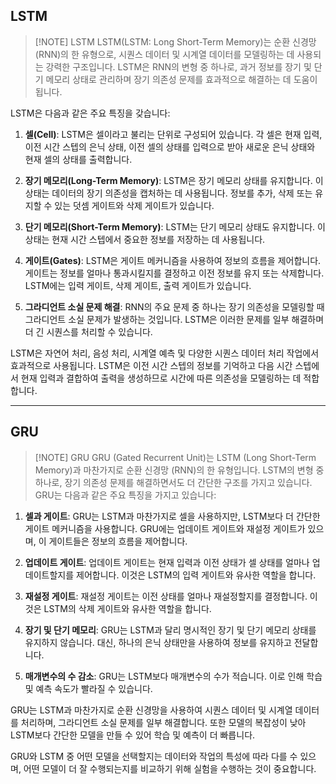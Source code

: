 

## LSTM 

> [!NOTE] LSTM
> LSTM(LSTM: Long Short-Term Memory)는 순환 신경망(RNN)의 한 유형으로, 시퀀스 데이터 및 시계열 데이터를 모델링하는 데 사용되는 강력한 구조입니다. 
> LSTM은 RNN의 변형 중 하나로, 과거 정보를 장기 및 단기 메모리 상태로 관리하며 장기 의존성 문제를 효과적으로 해결하는 데 도움이 됩니다.

LSTM은 다음과 같은 주요 특징을 갖습니다:

1. **셀(Cell)**: LSTM은 셀이라고 불리는 단위로 구성되어 있습니다. 각 셀은 현재 입력, 이전 시간 스텝의 은닉 상태, 이전 셀의 상태를 입력으로 받아 새로운 은닉 상태와 현재 셀의 상태를 출력합니다.

2. **장기 메모리(Long-Term Memory)**: LSTM은 장기 메모리 상태를 유지합니다. 이 상태는 데이터의 장기 의존성을 캡처하는 데 사용됩니다. 정보를 추가, 삭제 또는 유지할 수 있는 덧셈 게이트와 삭제 게이트가 있습니다.

3. **단기 메모리(Short-Term Memory)**: LSTM는 단기 메모리 상태도 유지합니다. 이 상태는 현재 시간 스텝에서 중요한 정보를 저장하는 데 사용됩니다.

4. **게이트(Gates)**: LSTM은 게이트 메커니즘을 사용하여 정보의 흐름을 제어합니다. 게이트는 정보를 얼마나 통과시킬지를 결정하고 이전 정보를 유지 또는 삭제합니다. LSTM에는 입력 게이트, 삭제 게이트, 출력 게이트가 있습니다.

5. **그라디언트 소실 문제 해결**: RNN의 주요 문제 중 하나는 장기 의존성을 모델링할 때 그라디언트 소실 문제가 발생하는 것입니다. LSTM은 이러한 문제를 일부 해결하며 더 긴 시퀀스를 처리할 수 있습니다.

LSTM은 자연어 처리, 음성 처리, 시계열 예측 및 다양한 시퀀스 데이터 처리 작업에서 효과적으로 사용됩니다. LSTM은 이전 시간 스텝의 정보를 기억하고 다음 시간 스텝에서 현재 입력과 결합하여 출력을 생성하므로 시간에 따른 의존성을 모델링하는 데 적합합니다.

---

## GRU


> [!NOTE] GRU
> GRU (Gated Recurrent Unit)는 LSTM (Long Short-Term Memory)과 마찬가지로 순환 신경망 (RNN)의 한 유형입니다. 
> LSTM의 변형 중 하나로, 장기 의존성 문제를 해결하면서도 더 간단한 구조를 가지고 있습니다.
> GRU는 다음과 같은 주요 특징을 가지고 있습니다:

1. **셀과 게이트**: GRU는 LSTM과 마찬가지로 셀을 사용하지만, LSTM보다 더 간단한 게이트 메커니즘을 사용합니다. GRU에는 업데이트 게이트와 재설정 게이트가 있으며, 이 게이트들은 정보의 흐름을 제어합니다.

2. **업데이트 게이트**: 업데이트 게이트는 현재 입력과 이전 상태가 셀 상태를 얼마나 업데이트할지를 제어합니다. 이것은 LSTM의 입력 게이트와 유사한 역할을 합니다.

3. **재설정 게이트**: 재설정 게이트는 이전 상태를 얼마나 재설정할지를 결정합니다. 이것은 LSTM의 삭제 게이트와 유사한 역할을 합니다.

4. **장기 및 단기 메모리**: GRU는 LSTM과 달리 명시적인 장기 및 단기 메모리 상태를 유지하지 않습니다. 대신, 하나의 은닉 상태만을 사용하여 정보를 유지하고 전달합니다.

5. **매개변수의 수 감소**: GRU는 LSTM보다 매개변수의 수가 적습니다. 이로 인해 학습 및 예측 속도가 빨라질 수 있습니다.

GRU는 LSTM과 마찬가지로 순환 신경망을 사용하여 시퀀스 데이터 및 시계열 데이터를 처리하며, 그라디언트 소실 문제를 일부 해결합니다. 또한 모델의 복잡성이 낮아 LSTM보다 간단한 모델을 만들 수 있어 학습 및 예측이 더 빠릅니다.

GRU와 LSTM 중 어떤 모델을 선택할지는 데이터와 작업의 특성에 따라 다를 수 있으며, 어떤 모델이 더 잘 수행되는지를 비교하기 위해 실험을 수행하는 것이 중요합니다.
